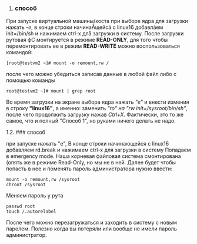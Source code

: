 1. ### способ

При запуске виртуальной машины/хоста при выборе ядра для загрузки нажать *-e*,
в конце строки начинаĀщейсā с linux16 добавлāем init=/bin/sh и нажимаем сtrl-x длā
загрузки в систему.
После загрузки рутовая фС монтируется в режиме **READ-ONLY**, для того чтобы 
перемонтировать ее в режим **READ-WRITE** можно воспользоваться командой:
```
[root@testvm2 ~]# mount -o remount,rw /
```
после чего можно убедиться записав данные в любой файл либо с помощью команды
```
root@testvm2 ~]# mount | grep root
```

Во время загрузки на экране выбора ядра нажать *"e"* и внести измения в строку **"linux16"**, а именно: заменить *"ro" на "rw init=/sysroot/bin/sh"*, 
после чего продолжить загрузку нажав *Ctrl+X*. 
Фактически, это то же самое, что и полный "Способ 1", но руками ничего 
делать не надо.


1.2. ### способ

при запуске нажать "e", В конце строки начинающейся с linux16
добавляем rd.break и нажимаем сtrl-x для загрузки в систему
Попадаем в emergency mode. Наша корневая файловая система смонтирована (опять же
в режиме Read-Only, но мы не в ней. Далее будет чтобы попасть в нее и поменять
пароль администратора нужно ввести:

```
mount -o remount,rw /sysroot
chroot /sysroot
```
Меняем пароль у рута
```
passwd root
touch /.autorelabel
```
После чего можно перезагружаться и заходить в систему с новым паролем. Полезно
когда вы потеряли или вообще не имели пароль администратор.



